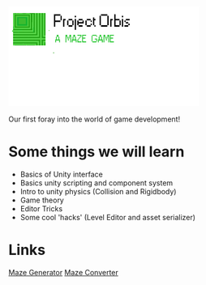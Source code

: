 ![Orbis](orbis.png)

Our first foray into the world of game development!

# Some things we will learn
- Basics of Unity interface
- Basics unity scripting and component system
- Intro to unity physics (Collision and Rigidbody)
- Game theory
- Editor Tricks
- Some cool 'hacks' (Level Editor and asset serializer) 

# Links
[Maze Generator](http://hereandabove.com/maze/mazeorig.form.html)
[Maze Converter](https://www.browserling.com/tools/gif-to-png)
